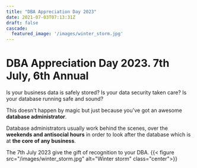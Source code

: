 ```yaml
---
title: "DBA Appreciation Day 2023"
date: 2021-07-03T07:13:31Z
draft: false
cascade:
  featured_image: '/images/winter_storm.jpg'
---
```


#  DBA Appreciation Day 2023. 7th July, 6th Annual


Is your business data is safely stored?
Is your data security taken care?
Is your database running safe and sound?

This doesn't happen by magic but just because you've got an awesome **database administrator**.

Database administrators usually work behind the scenes, over the **weekends and antisocial hours** in order to look after the database which is at **the core of any business**.

The 7th July 2023 give the gift of recognition to your DBA.
{{< figure src="/images/winter_storm.jpg" alt="Winter storm" class="center">}}

